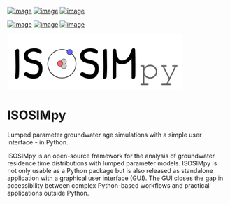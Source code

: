 [![image](https://img.shields.io/pypi/v/ISOSIMpy.svg)](https://pypi.python.org/pypi/ISOSIMpy)
[![image](https://img.shields.io/pypi/l/ISOSIMpy.svg)](https://mit-license.org/)
[![image](https://img.shields.io/pypi/pyversions/ISOSIMpy)](https://pypi.python.org/pypi/ISOSIMpy)


[![image](https://github.com/iGW-TU-Dresden/ISOSIMpy/actions/workflows/ci.yml/badge.svg?branch=main)](https://github.com/iGW-TU-Dresden/ISOSIMpy/actions/workflows/ci.yml)
[![image](https://github.com/iGW-TU-Dresden/ISOSIMpy/actions/workflows/docs.yml/badge.svg?branch=main)](https://github.com/iGW-TU-Dresden/ISOSIMpy/actions/workflows/docs.yml)
[![image](https://github.com/iGW-TU-Dresden/ISOSIMpy/actions/workflows/release.yml/badge.svg?branch=main)](https://github.com/iGW-TU-Dresden/ISOSIMpy/actions/workflows/release.yml)

<img src="https://github.com/iGW-TU-Dresden/ISOSIMpy/blob/main/logo.png" width="400">

# ISOSIMpy

Lumped parameter groundwater age simulations with a simple user interface - in Python.

ISOSIMpy is an open-source framework for the analysis of groundwater residence time distributions with lumped parameter models. ISOSIMpy is not only usable as a Python package but is also released as standalone application with a graphical user interface (GUI). The GUI closes the gap in accessibility between complex Python-based workflows and practical applications outside Python.
